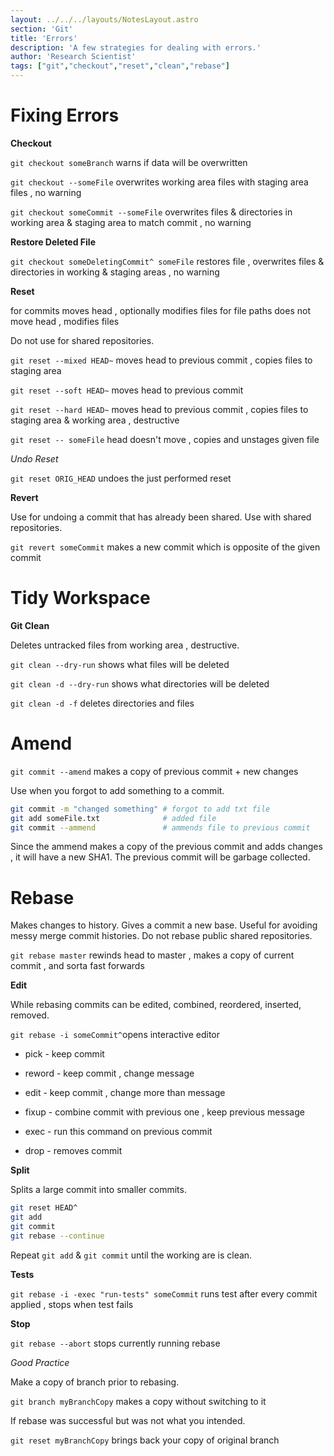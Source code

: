 ```yaml
---
layout: ../../../layouts/NotesLayout.astro
section: 'Git'
title: 'Errors'
description: 'A few strategies for dealing with errors.'
author: 'Research Scientist'
tags: ["git","checkout","reset","clean","rebase"]
---
```


# Fixing Errors

**Checkout**

`git checkout someBranch` warns if data will be overwritten

`git checkout --someFile` overwrites working area files with staging area files , no warning

`git checkout someCommit --someFile` overwrites files & directories in working area & staging area to match commit , no warning

**Restore Deleted File**

`git checkout someDeletingCommit^ someFile` restores file , overwrites files & directories in working & staging areas , no warning

**Reset**

for commits moves head , optionally modifies files
for file paths does not move head , modifies files

Do not use for shared repositories.

`git reset --mixed HEAD~` moves head to previous commit , copies files to staging area

`git reset --soft HEAD~` moves head to previous commit

`git reset --hard HEAD~` moves head to previous commit , copies files to staging area & working area , destructive

`git reset -- someFile` head doesn't move , copies and unstages given file

*Undo Reset*

`git reset ORIG_HEAD` undoes the just performed reset

**Revert**

Use for undoing a commit that has already been shared.
Use with shared repositories.

`git revert someCommit` makes a new commit which is opposite of the given commit

# Tidy Workspace

**Git Clean**

Deletes untracked files from working area , destructive.

`git clean --dry-run` shows what files will be deleted

`git clean -d --dry-run` shows what directories will be deleted

`git clean -d -f` deletes directories and files

# Amend

`git commit --amend` makes a copy of previous commit + new changes

Use when you forgot to add something to a commit.

```bash
git commit -m "changed something" # forgot to add txt file
git add someFile.txt              # added file
git commit --ammend               # ammends file to previous commit
```

Since the ammend makes a copy of the previous commit and adds changes , it will have a new SHA1. The previous commit will be garbage collected.

# Rebase

Makes changes to history.
Gives a commit a new base.
Useful for avoiding messy merge commit histories.
Do not rebase public shared repositories.

`git rebase master` rewinds head to master , makes a copy of current commit , and sorta fast forwards

**Edit**

While rebasing commits can be edited, combined, reordered, inserted, removed.

`git rebase -i someCommit^`opens interactive editor

- pick - keep commit

- reword - keep commit , change message

- edit - keep commit , change more than message

- fixup - combine commit with previous one , keep previous message

- exec - run this command on previous commit

- drop - removes commit

**Split**

Splits a large commit into smaller commits.

```bash
git reset HEAD^
git add
git commit
git rebase --continue
```

Repeat `git add` & `git commit` until the working are is clean.

**Tests**

`git rebase -i -exec "run-tests" someCommit` runs test after every commit applied , stops when test fails

**Stop**

`git rebase --abort` stops currently running rebase

*Good Practice*

Make a copy of branch prior to rebasing.

`git branch myBranchCopy` makes a copy without switching to it

If rebase was successful but was not what you intended.

`git reset myBranchCopy` brings back your copy of original branch
